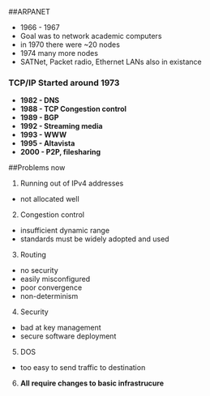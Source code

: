 ##ARPANET
* 1966 - 1967
* Goal was to network academic computers
* in 1970 there were ~20 nodes
* 1974 many more nodes
* SATNet, Packet radio, Ethernet LANs also in existance

### TCP/IP Started around 1973

* **1982 - DNS**
* **1988 - TCP Congestion control** 
* **1989 - BGP**
* **1992 - Streaming media**
* **1993 - WWW**
* **1995 - Altavista**
* **2000 - P2P, filesharing**

##Problems now
1. Running out of IPv4 addresses
  * not allocated well
2. Congestion control
  * insufficient dynamic range
  * standards must be widely adopted and used
3. Routing
  * no security
  * easily misconfigured
  * poor convergence
  * non-determinism
4. Security
  * bad at key management
  * secure software deployment
5. DOS
  * too easy to send traffic to destination
6. **All require changes to basic infrastrucure**
